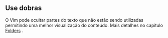 Use dobras
----------

O Vim pode ocultar partes do texto que não estão sendo utilizadas
permitindo uma melhor visualização do conteúdo. Mais detalhes no
capítulo [Folders](../capitulo_4/folders.md) .

